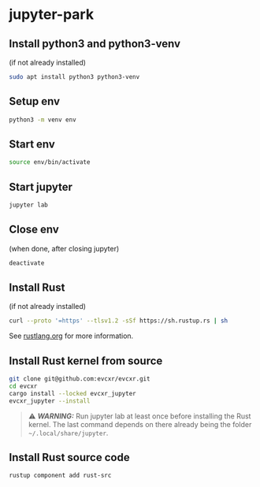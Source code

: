 # jupyter-park

## Install python3 and python3-venv 
(if not already installed)
```bash
sudo apt install python3 python3-venv
```

## Setup env
```bash
python3 -m venv env
```

## Start env
```bash
source env/bin/activate
```

## Start jupyter
```bash
jupyter lab
```

## Close env 
(when done, after closing jupyter)
```bash
deactivate
```

## Install Rust 
(if not already installed)
```bash
curl --proto '=https' --tlsv1.2 -sSf https://sh.rustup.rs | sh
```
See [rustlang.org](https://www.rust-lang.org/tools/install) for more information.

## Install Rust kernel from source
```bash
git clone git@github.com:evcxr/evcxr.git
cd evcxr
cargo install --locked evcxr_jupyter
evcxr_jupyter --install
```

> ⚠️ **_WARNING:_** Run jupyter lab at least once before installing the Rust kernel. The last command depends on there already being the folder  `~/.local/share/jupyter`.  

## Install Rust source code
```bash
rustup component add rust-src
``` 

